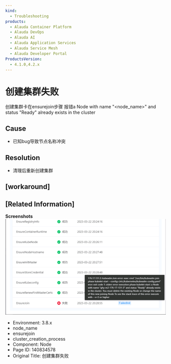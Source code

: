 ```yaml
---
kind:
  - Troubleshooting
products:
  - Alauda Container Platform
  - Alauda DevOps
  - Alauda AI
  - Alauda Application Services
  - Alauda Service Mesh
  - Alauda Developer Portal
ProductsVersion:
  - 4.1.0,4.2.x
---
```

<!-- A type of document that involves encountering a fault, diagnosing it, performing root cause analysis, and providing solutions. -->

# 创建集群失败

创建集群卡在ensurejoin步骤 报错a Node with name "<node_name>" and status "Ready" already exists in the cluster

## Cause
- 已知bug导致节点名称冲突

## Resolution
- 清理后重新创建集群

## [workaround]

## [Related Information]
**Screenshots**
![](assets/chuang-jian-ji-qun-shi-bai/image2023-4-6_1-31-28.png)
- Environment: 3.8.x
- node_name
- ensurejoin
- cluster_creation_process
- Component: Node
- Page ID: 140834578
- Original Title: 创建集群失败
